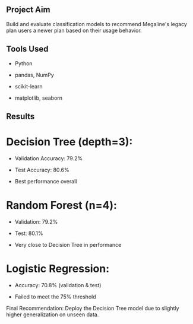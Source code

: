 ## Project Aim
Build and evaluate classification models to recommend Megaline's legacy plan users a newer plan based on their usage behavior.

## Tools Used
- Python

- pandas, NumPy

- scikit-learn

- matplotlib, seaborn

## Results
# Decision Tree (depth=3):
- Validation Accuracy: 79.2%

- Test Accuracy: 80.6%

- Best performance overall

# Random Forest (n=4):

- Validation: 79.2%
-  Test: 80.1%

- Very close to Decision Tree in performance

# Logistic Regression:

- Accuracy: 70.8% (validation & test)

- Failed to meet the 75% threshold

Final Recommendation: Deploy the Decision Tree model due to slightly higher generalization on unseen data.

